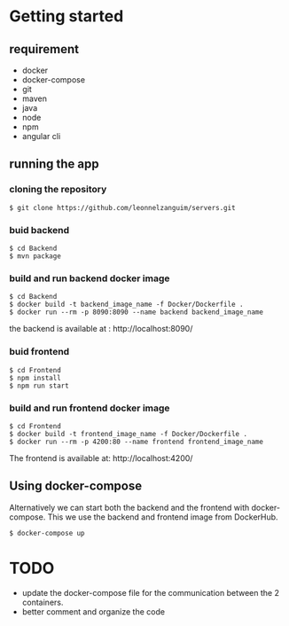 # Getting started

## requirement

- docker
- docker-compose
- git
- maven
- java
- node
- npm
- angular cli

## running the app

### cloning the repository
```
$ git clone https://github.com/leonnelzanguim/servers.git
```
### buid backend
```
$ cd Backend
$ mvn package
```
### build and run backend docker image
```
$ cd Backend
$ docker build -t backend_image_name -f Docker/Dockerfile .
$ docker run --rm -p 8090:8090 --name backend backend_image_name
```

the backend is available at : http://localhost:8090/

### buid frontend
```
$ cd Frontend
$ npm install
$ npm run start
```
### build and run frontend docker image
```
$ cd Frontend
$ docker build -t frontend_image_name -f Docker/Dockerfile .
$ docker run --rm -p 4200:80 --name frontend frontend_image_name
```
The frontend is available at: http://localhost:4200/

## Using docker-compose

Alternatively we can start both the backend and the frontend with docker-compose.
This we use the backend and frontend image from DockerHub.

```
$ docker-compose up
```

# TODO

- update the docker-compose file for the communication between the 2 containers.
- better comment and organize the code
